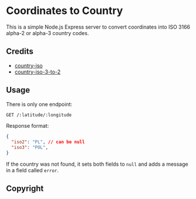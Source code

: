# Coordinates to Country

This is a simple Node.js Express server to convert coordinates into ISO 3166 alpha-2 or alpha-3 country codes.

## Credits

- [country-iso](https://github.com/simonepri/country-iso)
- [country-iso-3-to-2](https://github.com/vtex/country-iso-3-to-2)

## Usage

There is only one endpoint:

```txt
GET /:latitude/:longitude
```

Response format:

```json
{
  "iso2": "PL", // can be null
  "iso3": "POL",
}
```

If the country was not found, it sets both fields to `null` and adds a message in a field called `error`.

## Copyright

